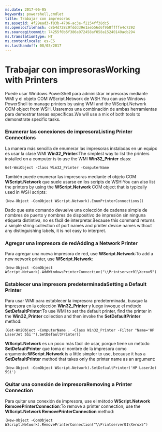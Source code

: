 ```yaml
---
ms.date: 2017-06-05
keywords: powershell,cmdlet
title: Trabajar con impresoras
ms.assetid: 4f29ead3-f83b-4706-ac3e-f2154ff38dc5
ms.openlocfilehash: c8b4d728c9fddd39e1aeb56d6f9b8ffffe4c7292
ms.sourcegitcommit: 74255f0b5f386a072458af058a15240140acb294
ms.translationtype: HT
ms.contentlocale: es-ES
ms.lasthandoff: 08/03/2017
---
```

# <a name="working-with-printers"></a><span data-ttu-id="aa71a-103">Trabajar con impresoras</span><span class="sxs-lookup"><span data-stu-id="aa71a-103">Working with Printers</span></span>
<span data-ttu-id="aa71a-104">Puede usar Windows PowerShell para administrar impresoras mediante WMI y el objeto COM WScript.Network de WSH.</span><span class="sxs-lookup"><span data-stu-id="aa71a-104">You can use Windows PowerShell to manage printers by using WMI and the WScript.Network COM object from WSH.</span></span> <span data-ttu-id="aa71a-105">Usaremos una combinación de ambas herramientas para demostrar tareas específicas.</span><span class="sxs-lookup"><span data-stu-id="aa71a-105">We will use a mix of both tools to demonstrate specific tasks.</span></span>

### <a name="listing-printer-connections"></a><span data-ttu-id="aa71a-106">Enumerar las conexiones de impresora</span><span class="sxs-lookup"><span data-stu-id="aa71a-106">Listing Printer Connections</span></span>
<span data-ttu-id="aa71a-107">La manera más sencilla de enumerar las impresoras instaladas en un equipo es usar la clase WMI **Win32_Printer**:</span><span class="sxs-lookup"><span data-stu-id="aa71a-107">The simplest way to list the printers installed on a computer is to use the WMI **Win32_Printer** class:</span></span>

```
Get-WmiObject -Class Win32_Printer -ComputerName
```

<span data-ttu-id="aa71a-108">También puede enumerar las impresoras mediante el objeto COM **WScript.Network** que suele usarse en los scripts de WSH:</span><span class="sxs-lookup"><span data-stu-id="aa71a-108">You can also list the printers by using the **WScript.Network** COM object that is typically used in WSH scripts:</span></span>

```
(New-Object -ComObject WScript.Network).EnumPrinterConnections()
```

<span data-ttu-id="aa71a-109">Dado que este comando devuelve una colección de cadenas simple de nombres de puerto y nombres de dispositivo de impresión sin ninguna etiqueta distintiva, no es fácil de interpretar.</span><span class="sxs-lookup"><span data-stu-id="aa71a-109">Because this command returns a simple string collection of port names and printer device names without any distinguishing labels, it is not easy to interpret.</span></span>

### <a name="adding-a-network-printer"></a><span data-ttu-id="aa71a-110">Agregar una impresora de red</span><span class="sxs-lookup"><span data-stu-id="aa71a-110">Adding a Network Printer</span></span>
<span data-ttu-id="aa71a-111">Para agregar una nueva impresora de red, use **WScript.Network**:</span><span class="sxs-lookup"><span data-stu-id="aa71a-111">To add a new network printer, use **WScript.Network**:</span></span>

```
(New-Object -ComObject WScript.Network).AddWindowsPrinterConnection("\\Printserver01\Xerox5")
```

### <a name="setting-a-default-printer"></a><span data-ttu-id="aa71a-112">Establecer una impresora predeterminada</span><span class="sxs-lookup"><span data-stu-id="aa71a-112">Setting a Default Printer</span></span>
<span data-ttu-id="aa71a-113">Para usar WMI para establecer la impresora predeterminada, busque la impresora en la colección **Win32_Printer** y luego invoque el método **SetDefaultPrinter**:</span><span class="sxs-lookup"><span data-stu-id="aa71a-113">To use WMI to set the default printer, find the printer in the **Win32_Printer** collection and then invoke the **SetDefaultPrinter** method:</span></span>

```
(Get-WmiObject -ComputerName . -Class Win32_Printer -Filter "Name='HP LaserJet 5Si'").SetDefaultPrinter()
```

<span data-ttu-id="aa71a-114">**WScript.Network** es un poco más fácil de usar, porque tiene un método **SetDefaultPrinter** que toma el nombre de la impresora como argumento:</span><span class="sxs-lookup"><span data-stu-id="aa71a-114">**WScript.Network** is a little simpler to use, because it has a **SetDefaultPrinter** method that takes only the printer name as an argument:</span></span>

```
(New-Object -ComObject WScript.Network).SetDefaultPrinter('HP LaserJet 5Si')
```

### <a name="removing-a-printer-connection"></a><span data-ttu-id="aa71a-115">Quitar una conexión de impresora</span><span class="sxs-lookup"><span data-stu-id="aa71a-115">Removing a Printer Connection</span></span>
<span data-ttu-id="aa71a-116">Para quitar una conexión de impresora, use el método **WScript.Network RemovePrinterConnection**:</span><span class="sxs-lookup"><span data-stu-id="aa71a-116">To remove a printer connection, use the **WScript.Network RemovePrinterConnection** method:</span></span>

```
(New-Object -ComObject WScript.Network).RemovePrinterConnection("\\Printserver01\Xerox5")
```

